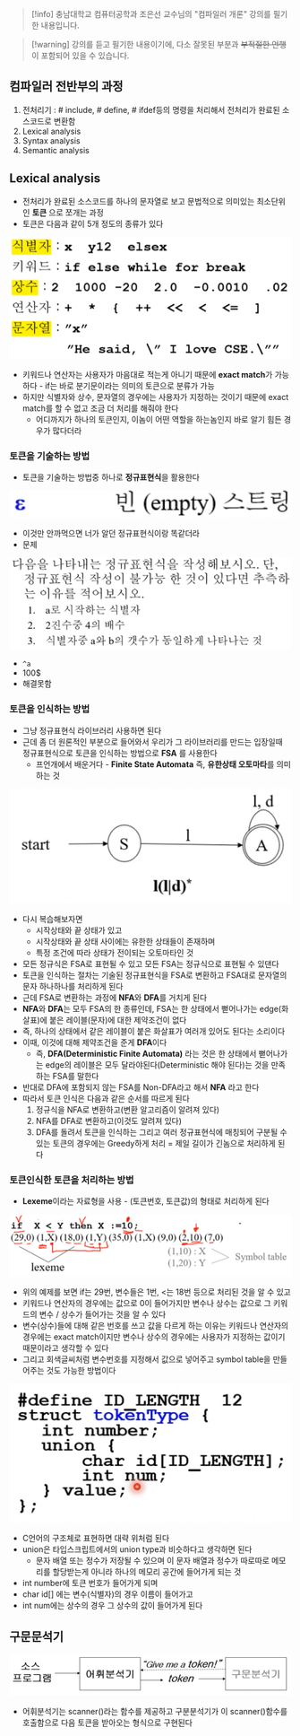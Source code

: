 > [!info] 충남대학교 컴퓨터공학과 조은선 교수님의 "컴파일러 개론" 강의를 필기한 내용입니다.

> [!warning] 강의를 듣고 필기한 내용이기에, 다소 잘못된 부분과 ~~부적절한 언행~~ 이 포함되어 있을 수 있습니다.

## 컴파일러 전반부의 과정

1. 전처리기 : # include, # define, # ifdef등의 명령을 처리해서 전처리가 완료된 소스코드로 변환함
2. Lexical analysis
3. Syntax analysis
4. Semantic analysis

## Lexical analysis

- 전처리가 완료된 소스코드를 하나의 문자열로 보고 문법적으로 의미있는 최소단위인 **토큰** 으로 쪼개는 과정
- 토큰은 다음과 같이 5개 정도의 종류가 있다

![%E1%84%8B%E1%85%B5%E1%84%85%E1%85%A9%E1%86%AB01%20-%20%E1%84%8B%E1%85%A5%E1%84%92%E1%85%B1%E1%84%87%E1%85%AE%E1%86%AB%E1%84%89%E1%85%A5%E1%86%A8%20&%20%E1%84%90%E1%85%A9%E1%84%8F%E1%85%B3%E1%86%AB%202170916fad514f6d920e08ed83d324d9/image1.png](compiler.fall.2021.cse.cnu.ac.kr/images/01_2170916fad514f6d920e08ed83d324d9/image1.png)

- 키워드나 연산자는 사용자가 마음대로 적는게 아니기 때문에 **exact match**가 가능하다 - if는 바로 분기문이라는 의미의 토큰으로 분류가 가능
- 하지만 식별자와 상수, 문자열의 경우에는 사용자가 지정하는 것이기 때문에 exact match를 할 수 없고 조금 더 처리를 해줘야 한다
	- 어디까지가 하나의 토큰인지, 이놈이 어떤 역할을 하는놈인지 바로 알기 힘든 경우가 많다더라

### 토큰을 기술하는 방법

- 토큰을 기술하는 방법중 하나로 **정규표현식**을 활용한다

![%E1%84%8B%E1%85%B5%E1%84%85%E1%85%A9%E1%86%AB01%20-%20%E1%84%8B%E1%85%A5%E1%84%92%E1%85%B1%E1%84%87%E1%85%AE%E1%86%AB%E1%84%89%E1%85%A5%E1%86%A8%20&%20%E1%84%90%E1%85%A9%E1%84%8F%E1%85%B3%E1%86%AB%202170916fad514f6d920e08ed83d324d9/image2.png](compiler.fall.2021.cse.cnu.ac.kr/images/01_2170916fad514f6d920e08ed83d324d9/image2.png)

- 이것만 안까먹으면 너가 알던 정규표현식이랑 똑같더라
- 문제

![%E1%84%8B%E1%85%B5%E1%84%85%E1%85%A9%E1%86%AB01%20-%20%E1%84%8B%E1%85%A5%E1%84%92%E1%85%B1%E1%84%87%E1%85%AE%E1%86%AB%E1%84%89%E1%85%A5%E1%86%A8%20&%20%E1%84%90%E1%85%A9%E1%84%8F%E1%85%B3%E1%86%AB%202170916fad514f6d920e08ed83d324d9/image3.png](compiler.fall.2021.cse.cnu.ac.kr/images/01_2170916fad514f6d920e08ed83d324d9/image3.png)

- `^a`
- 100$
- 해결못함

### 토큰을 인식하는 방법

- 그냥 정규표현식 라이브러리 사용하면 된다
- 근데 좀 더 원론적인 부분으로 들어와서 우리가 그 라이브러리를 만드는 입장일때 정규표현식으로 토큰을 인식하는 방법으로 **FSA** 를 사용한다
	- 프언개에서 배운거다 - **Finite State Automata** 즉, **유한상태 오토마타**를 의미하는 것

![%E1%84%8B%E1%85%B5%E1%84%85%E1%85%A9%E1%86%AB01%20-%20%E1%84%8B%E1%85%A5%E1%84%92%E1%85%B1%E1%84%87%E1%85%AE%E1%86%AB%E1%84%89%E1%85%A5%E1%86%A8%20&%20%E1%84%90%E1%85%A9%E1%84%8F%E1%85%B3%E1%86%AB%202170916fad514f6d920e08ed83d324d9/image4.png](compiler.fall.2021.cse.cnu.ac.kr/images/01_2170916fad514f6d920e08ed83d324d9/image4.png)

- 다시 복습해보자면
	- 시작상태와 끝 상태가 있고
	- 시작상태와 끝 상태 사이에는 유한한 상태들이 존재하며
	- 특정 조건에 따라 상태가 전이되는 오토마타인 것
- 모든 정규식은 FSA로 표현될 수 있고 모든 FSA는 정규식으로 표현될 수 있댄다
- 토큰을 인식하는 절차는 기술된 정규표현식을 FSA로 변환하고 FSA대로 문자열의 문자 하나하나를 처리하게 된다
- 근데 FSA로 변환하는 과정에 **NFA**와 **DFA**를 거치게 된다
- **NFA**와 **DFA**는 모두 FSA의 한 종류인데, FSA는 한 상태에서 뻗어나가는 edge(화살표)에 붙은 레이블(문자)에 대한 제약조건이 없다
- 즉, 하나의 상태에서 같은 레이블이 붙은 화살표가 여러개 있어도 된다는 소리이다
- 이때, 이것에 대해 제약조건을 준게 **DFA**이다
	- 즉, **DFA(Deterministic Finite Automata)** 라는 것은 한 상태에서 뻗어나가는 edge의 레이블은 모두 달라야된다(Deterministic 해야 된다)는 것을 만족하는 FSA를 말한다
- 반대로 DFA에 포함되지 않는 FSA를 Non-DFA라고 해서 **NFA** 라고 한다
- 따라서 토큰 인식은 다음과 같은 순서를 따르게 된다
	1. 정규식을 NFA로 변환하고(변환 알고리즘이 알려져 있다)
	2. NFA를 DFA로 변환하고(이것도 알려져 있다)
	3. DFA를 돌려서 토큰을 인식하는 그리고 여러 정규표현식에 매칭되어 구분될 수 있는 토큰의 경우에는 Greedy하게 처리 = 제일 길이가 긴놈으로 처리하게 된다

### 토큰인식한 토큰을 처리하는 방법

- **Lexeme**이라는 자료형을 사용 - (토큰번호, 토큰값)의 형태로 처리하게 된다

![%E1%84%8B%E1%85%B5%E1%84%85%E1%85%A9%E1%86%AB01%20-%20%E1%84%8B%E1%85%A5%E1%84%92%E1%85%B1%E1%84%87%E1%85%AE%E1%86%AB%E1%84%89%E1%85%A5%E1%86%A8%20&%20%E1%84%90%E1%85%A9%E1%84%8F%E1%85%B3%E1%86%AB%202170916fad514f6d920e08ed83d324d9/image5.png](compiler.fall.2021.cse.cnu.ac.kr/images/01_2170916fad514f6d920e08ed83d324d9/image5.png)

- 위의 예제를 보면 if는 29번, 변수들은 1번, <는 18번 등으로 처리된 것을 알 수 있고
- 키워드나 연산자의 경우에는 값으로 0이 들어가지만 변수나 상수는 값으로 그 키워드의 변수 / 상수가 들어가는 것을 알 수 있다
- 변수(상수)들에 대해 같은 번호를 쓰고 값을 다르게 하는 이유는 키워드나 연산자의 경우에는 exact match이지만 변수나 상수의 경우에는 사용자가 지정하는 값이기 때문이라고 생각할 수 있다
- 그리고 회색글씨처럼 변수번호를 지정해서 값으로 넣어주고 symbol table을 만들어주는 것도 가능한 방법이다

![%E1%84%8B%E1%85%B5%E1%84%85%E1%85%A9%E1%86%AB01%20-%20%E1%84%8B%E1%85%A5%E1%84%92%E1%85%B1%E1%84%87%E1%85%AE%E1%86%AB%E1%84%89%E1%85%A5%E1%86%A8%20&%20%E1%84%90%E1%85%A9%E1%84%8F%E1%85%B3%E1%86%AB%202170916fad514f6d920e08ed83d324d9/image6.png](compiler.fall.2021.cse.cnu.ac.kr/images/01_2170916fad514f6d920e08ed83d324d9/image6.png)

- C언어의 구조체로 표현하면 대략 위처럼 된다
- union은 타입스크립트에서의 union type과 비슷하다고 생각하면 된다
	- 문자 배열 또는 정수가 저장될 수 있으며 이 문자 배열과 정수가 따로따로 메모리를 할당받는게 아니라 하나의 메모리 공간에 들어가게 되는 것
- int number에 토큰 번호가 들어가게 되며
- char id\[\] 에는 변수(식별자)의 경우 이름이 들어가고
- int num에는 상수의 경우 그 상수의 값이 들어가게 된다

## 구문문석기

![%E1%84%8B%E1%85%B5%E1%84%85%E1%85%A9%E1%86%AB01%20-%20%E1%84%8B%E1%85%A5%E1%84%92%E1%85%B1%E1%84%87%E1%85%AE%E1%86%AB%E1%84%89%E1%85%A5%E1%86%A8%20&%20%E1%84%90%E1%85%A9%E1%84%8F%E1%85%B3%E1%86%AB%202170916fad514f6d920e08ed83d324d9/image7.png](compiler.fall.2021.cse.cnu.ac.kr/images/01_2170916fad514f6d920e08ed83d324d9/image7.png)

- 어휘분석기는 scanner()라는 함수를 제공하고 구분분석기가 이 scanner()함수를 호출함으로 다음 토큰을 받아오는 형식으로 구현된다